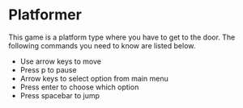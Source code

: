 # Platformer

This game is a platform type where you have to get to the door. The following commands you need to know are listed below.

- Use arrow keys to move
- Press p to pause
- Arrow keys to select option from main menu
- Press enter to choose which option
- Press spacebar to jump
